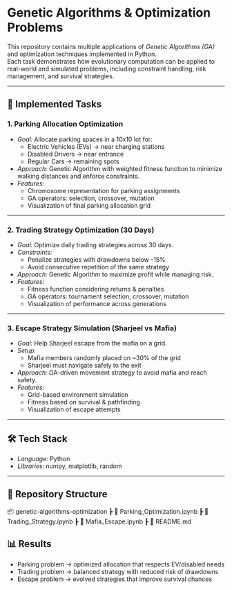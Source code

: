 # Genetic Algorithms & Optimization Problems

This repository contains multiple applications of *Genetic Algorithms (GA)* and optimization techniques implemented in Python.  
Each task demonstrates how evolutionary computation can be applied to real-world and simulated problems, including constraint handling, risk management, and survival strategies.

---

## 🚀 Implemented Tasks

### 1. Parking Allocation Optimization
- *Goal:* Allocate parking spaces in a 10x10 lot for:
  - Electric Vehicles (EVs) → near charging stations  
  - Disabled Drivers → near entrance  
  - Regular Cars → remaining spots  
- *Approach:* Genetic Algorithm with weighted fitness function to minimize walking distances and enforce constraints.  
- *Features:*
  - Chromosome representation for parking assignments  
  - GA operators: selection, crossover, mutation  
  - Visualization of final parking allocation grid  

---

### 2. Trading Strategy Optimization (30 Days)
- *Goal:* Optimize daily trading strategies across 30 days.  
- *Constraints:*  
  - Penalize strategies with drawdowns below -15%  
  - Avoid consecutive repetition of the same strategy  
- *Approach:* Genetic Algorithm to maximize profit while managing risk.  
- *Features:*  
  - Fitness function considering returns & penalties  
  - GA operators: tournament selection, crossover, mutation  
  - Visualization of performance across generations  

---

### 3. Escape Strategy Simulation (Sharjeel vs Mafia)
- *Goal:* Help Sharjeel escape from the mafia on a grid.  
- *Setup:*  
  - Mafia members randomly placed on ~30% of the grid  
  - Sharjeel must navigate safely to the exit  
- *Approach:* GA-driven movement strategy to avoid mafia and reach safety.  
- *Features:*  
  - Grid-based environment simulation  
  - Fitness based on survival & pathfinding  
  - Visualization of escape attempts  

---

## 🛠 Tech Stack
- *Language:* Python  
- *Libraries:* numpy, matplotlib, random  

---

## 📂 Repository Structure
📦 genetic-algorithms-optimization
┣ 📜 Parking_Optimization.ipynb
┣ 📜 Trading_Strategy.ipynb
┣ 📜 Mafia_Escape.ipynb
┣ 📜 README.md

## 📊 Results
- Parking problem → optimized allocation that respects EV/disabled needs  
- Trading problem → balanced strategy with reduced risk of drawdowns  
- Escape problem → evolved strategies that improve survival chances
